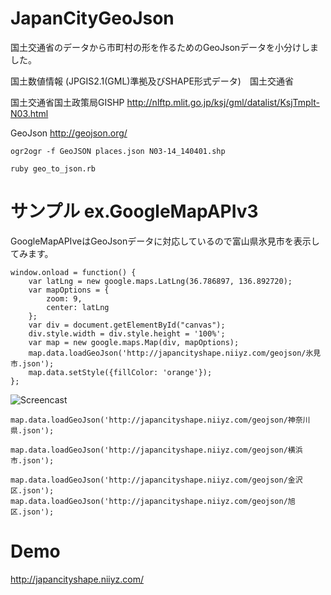 # JapanCityGeoJson

国土交通省のデータから市町村の形を作るためのGeoJsonデータを小分けしました。

国土数値情報 (JPGIS2.1(GML)準拠及びSHAPE形式データ)　国土交通省

国土交通省国土政策局GISHP http://nlftp.mlit.go.jp/ksj/gml/datalist/KsjTmplt-N03.html

GeoJson http://geojson.org/

~~~
ogr2ogr -f GeoJSON places.json N03-14_140401.shp
~~~

~~~
ruby geo_to_json.rb
~~~

# サンプル ex.GoogleMapAPIv3

GoogleMapAPIveはGeoJsonデータに対応しているので富山県氷見市を表示してみます。

~~~
window.onload = function() {
    var latLng = new google.maps.LatLng(36.786897, 136.892720);
    var mapOptions = {
        zoom: 9,
        center: latLng
    };
    var div = document.getElementById("canvas");
    div.style.width = div.style.height = '100%';
    var map = new google.maps.Map(div, mapOptions);
    map.data.loadGeoJson('http://japancityshape.niiyz.com/geojson/氷見市.json');
    map.data.setStyle({fillColor: 'orange'});
};
~~~

![Screencast](https://github.com/niiyz/JapanCityGeoJson/blob/master/screenshot.png)

~~~
map.data.loadGeoJson('http://japancityshape.niiyz.com/geojson/神奈川県.json');
~~~

~~~
map.data.loadGeoJson('http://japancityshape.niiyz.com/geojson/横浜市.json');
~~~

~~~
map.data.loadGeoJson('http://japancityshape.niiyz.com/geojson/金沢区.json');
map.data.loadGeoJson('http://japancityshape.niiyz.com/geojson/旭区.json');
~~~

# Demo

http://japancityshape.niiyz.com/
